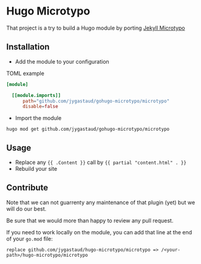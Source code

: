 # Hugo Microtypo

That project is a try to build a Hugo module by porting [Jekyll Microtypo](https://github.com/borisschapira/jekyll-microtypo)

## Installation

* Add the module to your configuration

TOML example

```toml
[module]

  [[module.imports]]
      path="github.com/jygastaud/gohugo-microtypo/microtypo"
      disable=false
```

* Import the module

```
hugo mod get github.com/jygastaud/gohugo-microtypo/microtypo
```

## Usage

* Replace any `{{ .Content }}` call by `{{ partial "content.html" . }}`
* Rebuild your site

## Contribute

Note that we can not guarrenty any maintenance of that plugin (yet) but we will do our best.

Be sure that we would more than happy to review any pull request.

If you need to work locally on the module, you can add that line at the end of your `go.mod` file:

```
replace github.com/jygastaud/hugo-microtypo/microtypo => /<your-path>/hugo-microtypo/microtypo
```
